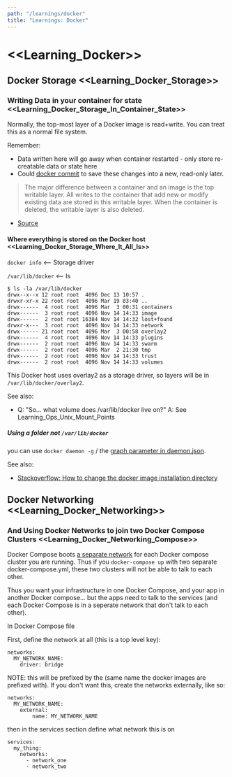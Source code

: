 ```yaml
---
path: "/learnings/docker"
title: "Learnings: Docker"
---
```


# <<Learning_Docker>>

## Docker Storage <<Learning_Docker_Storage>>

### Writing Data in your container for state <<Learning_Docker_Storage_In_Container_State>>

Normally, the top-most layer of a Docker image is read+write. You can treat this as a normal file system.

Remember:

  * Data written here will go away when container restarted - only store re-creatable data or state here
  * Could [docker commit](https://docs.docker.com/engine/reference/commandline/commit/#options) to save these changes into a new, read-only later.

> The major difference between a container and an image is the top writable layer. All writes to the container that add new or modify existing data are stored in this writable layer. When the container is deleted, the writable layer is also deleted. 

- [Source](https://docs.docker.com/storage/storagedriver/#images-and-layers)

#### Where everything is stored on the Docker host  <<Learning_Docker_Storage_Where_It_All_Is>>

`docker info` <-- Storage driver

`/var/lib/docker` <-- ls

	$ ls -la /var/lib/docker
	drwx--x--x 12 root root  4096 Dec 13 10:57 .
	drwxr-xr-x 22 root root  4096 Mar 19 03:40 ..
	drwx------  4 root root  4096 Mar  3 00:31 containers
	drwx------  3 root root  4096 Nov 14 14:33 image
	drwx------  2 root root 16384 Nov 14 14:32 lost+found
	drwxr-x---  3 root root  4096 Nov 14 14:33 network
	drwx------ 21 root root  4096 Mar  3 00:58 overlay2
	drwx------  4 root root  4096 Nov 14 14:33 plugins
	drwx------  2 root root  4096 Nov 14 14:33 swarm
	drwx------  2 root root  4096 Mar  2 21:30 tmp
	drwx------  2 root root  4096 Nov 14 14:33 trust
	drwx------  2 root root  4096 Nov 14 14:33 volumes

This Docker host uses overlay2 as a storage driver, so layers will be in `/var/lib/docker/overlay2`.

See also:

  * Q: "So... what volume does /var/lib/docker live on?" 
    A: See Learning_Ops_Unix_Mount_Points

##### Using a folder not `/var/lib/docker`

you can use `docker daemon -g` / the [graph parameter in daemon.json](https://docs.docker.com/v1.11/engine/reference/commandline/daemon/#daemon-configuration-file).

See also:

  * [Stackoverflow: How to change the docker image installation directory](https://stackoverflow.com/questions/24309526/how-to-change-the-docker-image-installation-directory)
  

## Docker Networking <<Learning_Docker_Networking>>

### And Using Docker Networks to join two Docker Compose Clusters <<Learning_Docker_Networking_Compose>>

Docker Compose boots [a separate network](https://docs.docker.com/compose/networking/) for each Docker compose cluster you are running. Thus if you `docker-compose up` with two separate docker-compose.yml, these two clusters will not be able to talk to each other.

Thus you want your infrastructure in one Docker Compose, and your app in another Docker compose... but the apps need to talk to the services (and each Docker Compose is in a seperate network that don't talk to each other).

In Docker Compose file

First, define the network at all (this is a top level key):

    networks:
      MY_NETWORK_NAME:
        driver: bridge


NOTE: this will be prefixed by the (same name the docker images are prefixed with). If you don't want this, create the networks externally, like so:


    networks:
      MY_NETWORK_NAME:
        external:
            name: MY_NETWORK_NAME


then in the services section define what network this is on

    services:
      my_thing:
        networks:
          - network_one
          - network_two

  


